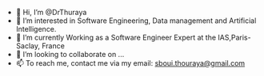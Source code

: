 - 👋 Hi, I’m @DrThuraya
- 👀 I’m interested in Software Engineering, Data management and Artificial Intelligence.
- 🌱 I’m currently Working as a Software Engineer Expert at the IAS,Paris-Saclay, France
- 💞️ I’m looking to collaborate on ...
- 📫 To reach me, contact me via my email: sboui.thouraya@gmail.com

<!---
DrThuraya/DrThuraya is a ✨ special ✨ repository because its `README.md` (this file) appears on your GitHub profile.
You can click the Preview link to take a look at your changes.
--->
